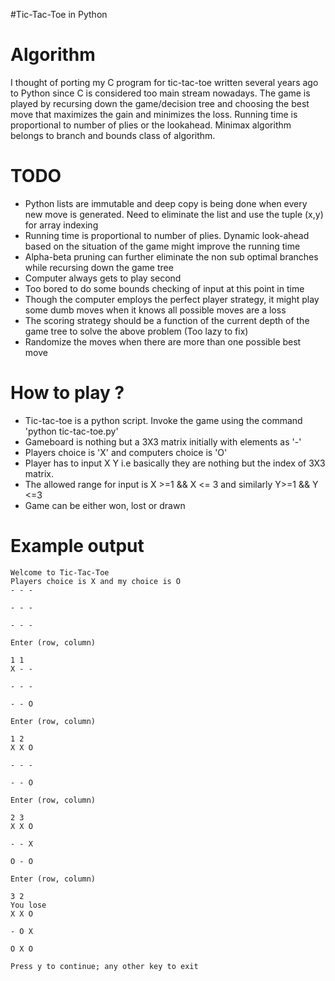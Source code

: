 #Tic-Tac-Toe in Python

Algorithm
============================
I thought of porting my C program for tic-tac-toe written several years ago to Python since C is considered too main stream nowadays. The game is played by recursing down the game/decision tree and choosing the best move that maximizes the gain and minimizes the loss. Running time is proportional to number of plies or the lookahead. Minimax algorithm belongs to branch and bounds class of algorithm.

TODO
============================
* Python lists are immutable and deep copy is being done when every new move is generated. Need to eliminate the list and use the tuple (x,y) for array indexing
* Running time is proportional to number of plies. Dynamic look-ahead based on the situation of the game might improve the running time
* Alpha-beta pruning can further eliminate the non sub optimal branches while recursing down the game tree
* Computer always gets to play second
* Too bored to do some bounds checking of input at this point in time
* Though the computer employs the perfect player strategy, it might play some dumb moves when it knows all possible moves are a loss
* The scoring strategy should be a function of the current depth of the game tree to solve the above problem (Too lazy to fix)
* Randomize the moves when there are more than one possible best move

How to play ?
===========================
* Tic-tac-toe is a python script. Invoke the game using the command 'python tic-tac-toe.py'
* Gameboard is nothing but a 3X3 matrix initially with elements as '-'
* Players choice is 'X' and computers choice is 'O'
* Player has to input X Y i.e basically they are nothing but the index of 3X3 matrix.
* The allowed range for input is X >=1 && X <= 3 and similarly Y>=1 && Y <=3
* Game can be either won, lost or drawn

Example output
===========================
```
Welcome to Tic-Tac-Toe
Players choice is X and my choice is O
- - -

- - -

- - -

Enter (row, column)

1 1
X - -

- - -

- - O

Enter (row, column)

1 2
X X O

- - -

- - O

Enter (row, column)

2 3
X X O

- - X

O - O

Enter (row, column)

3 2
You lose
X X O

- O X

O X O

Press y to continue; any other key to exit
```

